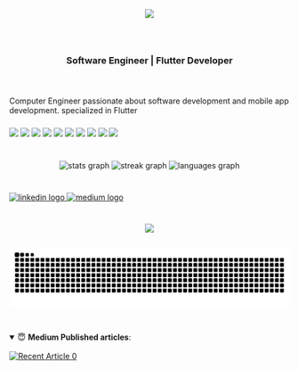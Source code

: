 

<div align="center">
  <img src="https://github.com/m7mdmaken/m7mdmaken/blob/main/output_optimized.gif?raw=true" width="700">
</div>


###

<br clear="both">

<h3 align="center">Software Engineer | Flutter Developer</h3>

###

<br clear="both">

<p align="left">Computer Engineer passionate about software development and mobile app development.  specialized in Flutter</p>

###

<div align="left">
<img src="https://img.shields.io/badge/Flutter-%2302569B.svg?&style=for-the-badge&logo=flutter&logoColor=white" height="40">
<img src="https://img.shields.io/badge/Dart-%230175C2.svg?&style=for-the-badge&logo=dart&logoColor=white" height="40">
<img src="https://img.shields.io/badge/windows-%230078D6.svg?&style=for-the-badge&logo=windows&logoColor=white" height="40">
<img src="https://img.shields.io/badge/Postman-%23FF6C37.svg?&style=for-the-badge&logo=postman&logoColor=white" height="40">
<img src="https://img.shields.io/badge/VS%20Code-%23007ACC.svg?&style=for-the-badge&logo=visualstudiocode&logoColor=white" height="40">
<img src="https://img.shields.io/badge/Figma-%23F24E1E.svg?&style=for-the-badge&logo=figma&logoColor=white" height="40">
<img src="https://img.shields.io/badge/Git-%23F05033.svg?&style=for-the-badge&logo=git&logoColor=white" height="40">
<img src="https://img.shields.io/badge/GitHub-%23181717.svg?&style=for-the-badge&logo=github&logoColor=white" height="40">
<img src="https://img.shields.io/badge/Firebase-%23FFCA28.svg?&style=for-the-badge&logo=firebase&logoColor=white" height="40">
<img src="https://img.shields.io/badge/C++-%2300599C.svg?&style=for-the-badge&logo=cplusplus&logoColor=white" height="40">

</div>

###

<br clear="both">

<div align="center">
  <img src="https://github-readme-stats.vercel.app/api?username=m7mdmaken&hide_title=false&hide_rank=false&show_icons=true&include_all_commits=true&count_private=true&disable_animations=false&theme=aura&locale=en&hide_border=false&order=1" height="150" alt="stats graph"  />
  <img src="https://streak-stats.demolab.com?user=m7mdmaken&locale=en&mode=daily&theme=aura&hide_border=false&border_radius=5&date_format=j/n%5B/Y%5D&order=3" height="150" alt="streak graph"  />
  <img src="https://github-readme-stats.vercel.app/api/top-langs?username=m7mdmaken&locale=en&hide_title=false&layout=compact&card_width=320&langs_count=5&theme=aura&hide_border=false&order=2" height="150" alt="languages graph"  />
</div>

###

<br clear="both">

<div align="left">
  <a href="https://www.linkedin.com/in/m7mdalmaken/" target="_blank">
    <img src="https://img.shields.io/static/v1?message=LinkedIn&logo=linkedin&label=&color=0077B5&logoColor=white&labelColor=&style=for-the-badge" height="40" alt="linkedin logo"  />
  </a>
  <a href="https://medium.com/@m7mdmaken" target="_blank">
    <img src="https://img.shields.io/static/v1?message=Medium&logo=medium&label=&color=12100E&logoColor=white&labelColor=&style=for-the-badge" height="40" alt="medium logo"  />
  </a>
</div>

###

<br clear="both">
<div align="center">
  <img src="https://profile-counter.glitch.me/m7mdmaken/count.svg?"  />
</div>


###

<picture>
  <source media="(prefers-color-scheme: dark)" srcset="https://raw.githubusercontent.com/m7mdmaken/m7mdmaken/output/github-contribution-grid-snake-dark.svg" />
  <source media="(prefers-color-scheme: light)" srcset="https://raw.githubusercontent.com/m7mdmaken/m7mdmaken/output/github-contribution-grid-snake.svg" />
  <img alt="github-snake" src="https://raw.githubusercontent.com/m7mdmaken/m7mdmaken/output/github-contribution-grid-snake.svg" />
</picture>



###


<br clear="both">



<details open>
 <summary> 😇 <b>Medium Published articles</b>: </summary>
<br>
    <a target="_blank" href=https://github-read-medium.vercel.app/latest?username=m7mdmaken&limit=4&theme=nord"><img src="https://github-read-medium.vercel.app/latest?username=m7mdmaken&limit=4&theme=nord" alt="Recent Article 0"></a>
  

</details>
